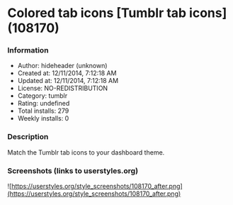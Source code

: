 # Colored tab icons [Tumblr tab icons] (108170)

### Information
- Author: hideheader (unknown)
- Created at: 12/11/2014, 7:12:18 AM
- Updated at: 12/11/2014, 7:12:18 AM
- License: NO-REDISTRIBUTION
- Category: tumblr
- Rating: undefined
- Total installs: 279
- Weekly installs: 0


### Description
Match the Tumblr tab icons to your dashboard theme.


### Screenshots (links to userstyles.org)
![https://userstyles.org/style_screenshots/108170_after.png](https://userstyles.org/style_screenshots/108170_after.png)



